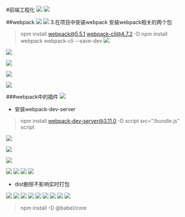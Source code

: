 #前端工程化
![](images/blackhorse/webengi0.png)
![](images/blackhorse/webengi1.png)

##webpack
![](images/blackhorse/webpack0.png)
![](images/blackhorse/webpack1.png)
3.在项目中安装webpack
安装webpack相关的两个包
> npm install webpack@5.5.1 webpack-cil@4.7.2 -D
> npm install webpack webpack-cli --save-dev
![](images/blackhorse/webpack2.png)

![](images/blackhorse/webpack3.png)

![](images/blackhorse/webpack4.png)

![](images/blackhorse/webpack5.png)

![](images/blackhorse/webpack6.png)

###webpack中的插件
![](images/blackhorse/plug0.png)
- 安装webpack-dev-server
> npm install webpack-dev-server@3.11.0 -D
> script src="/bundle.js" script

![](images/blackhorse/plug1.png)

![](images/blackhorse/plug2.png)



![](images/blackhorse/plug3.png)

![](images/blackhorse/plug4.png)
![](images/blackhorse/plug5.png)
![](images/blackhorse/plug6.png)
![](images/blackhorse/plug7.png)

- dist删除不影响实时打包

![](images/blackhorse/loader0.png)
![](images/blackhorse/loader1.png)
![](images/blackhorse/loader2.png)
![](images/blackhorse/loader3.png)
![](images/blackhorse/loader4.png)
![](images/blackhorse/loader5.png)
![](images/blackhorse/loader6.png)
![](images/blackhorse/loader7.png)
![](images/blackhorse/loader8.png)




> npm install -D @babel/core


